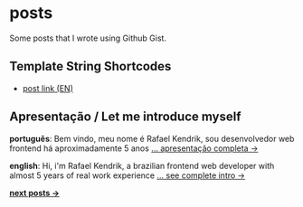 # posts
Some posts that I wrote using Github Gist.

## Template String Shortcodes
  - [post link (EN)](https://gist.github.com/rafaelkendrik/efeaf20bf6999a33321c43f305798ab5)

## Apresentação / Let me introduce myself
**português**:
Bem vindo, meu nome é Rafael Kendrik, sou desenvolvedor web frontend há aproximadamente 5 anos
[... apresentação completa →](https://gist.github.com/rafaelkendrik/3dc3f3eddced6ea19630a10d92c79e4b)

**english**:
Hi, i'm Rafael Kendrik, a brazilian frontend web developer with almost 5 years of real work experience
[... see complete intro →](https://gist.github.com/rafaelkendrik/a9d8b1dd7bbd2e531b79080a6d2a8133)

 [**next posts →**](https://github.com/rafaelkendrik/posts/issues)
